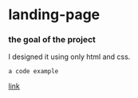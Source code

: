 # landing-page
### the goal of the project
I designed it using only html and css.

`a code example`

[link](https://github.com/sako6644/)

